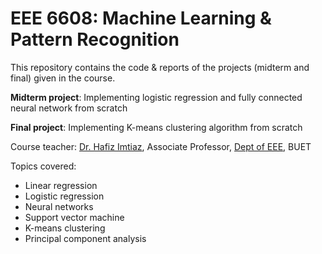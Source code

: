 # EEE 6608: Machine Learning & Pattern Recognition

This repository contains the code & reports of the projects (midterm and final) given in the course.

**Midterm project**: Implementing logistic regression and fully connected neural network from scratch

**Final project**: Implementing K-means clustering algorithm from scratch

Course teacher: [Dr. Hafiz Imtiaz](http://hafizimtiaz.buet.ac.bd/), Associate Professor, [Dept of EEE](https://eee.buet.ac.bd/), BUET

Topics covered:
- Linear regression
- Logistic regression
- Neural networks
- Support vector machine
- K-means clustering
- Principal component analysis
